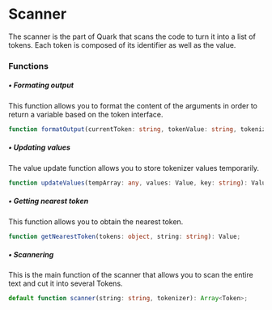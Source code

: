# Scanner
The scanner is the part of Quark that scans the code to turn it into a list of tokens. Each token is composed of its identifier as well as the value.
### Functions

##### • Formating output
This function allows you to format the content of the arguments in order to return a variable based on the token interface.
```ts
function formatOutput(currentToken: string, tokenValue: string, tokenizer: any): Token;
```
##### • Updating values
The value update function allows you to store tokenizer values temporarily.
```ts
function updateValues(tempArray: any, values: Value, key: string): Value;
```
##### • Getting nearest token
This function allows you to obtain the nearest token.
```ts
function getNearestToken(tokens: object, string: string): Value;
```
##### • Scannering
This is the main function of the scanner that allows you to scan the entire text and cut it into several Tokens.
```ts
default function scanner(string: string, tokenizer): Array<Token>;
```